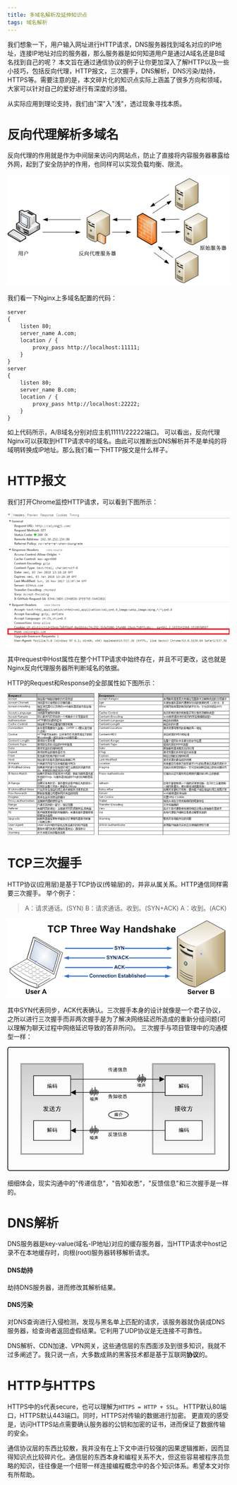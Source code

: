 ```yaml
---
title: 多域名解析及延伸知识点
tags: 域名解析
---
```

我们想象一下，用户输入网址进行HTTP请求，DNS服务器找到域名对应的IP地址，连接IP地址对应的服务器，那么服务器是如何知道用户是通过A域名还是B域名找到自己的呢？
本文旨在通过通信协议的例子让你更加深入了解HTTP以及一些小技巧，包括反向代理，HTTP报文，三次握手，DNS解析，DNS污染/劫持，HTTPS等。需要注意的是，本文碎片化的知识点实际上涵盖了很多方向和领域，大家可以针对自己的爱好进行有深度的涉猎。

从实际应用到理论支持，我们由"深"入"浅"，透过现象寻找本质。

#  反向代理解析多域名
反向代理的作用就是作为中间层来访问内网站点，防止了直接将内容服务器暴露给外网，起到了安全防护的作用，也同样可以实现负载均衡、限流。


![](/assets/images/20180104/1.png)


我们看一下Nginx上多域名配置的代码：
```
server
{
    listen 80;
    server_name A.com;
    location / {
        proxy_pass http://localhost:11111;
    }
}
server
{
    listen 80;
    server_name B.com;
    location / {
        proxy_pass http://localhost:22222;
    }
}
```

如上代码所示，A/B域名分别对应主机11111/22222端口。
可以看出，反向代理Nginx可以获取到HTTP请求中的域名。由此可以推断出DNS解析并不是单纯的将域明转换成IP地址。那么我们看一下HTTP报文是什么样子。

# HTTP报文
我们打开Chrome监控HTTP请求，可以看到下图所示：

![](/assets/images/20180104/2.png)

其中request中Host属性在整个HTTP请求中始终存在，并且不可更改，这也就是Nginx反向代理服务器所判断域名的依据。

HTTP的Request和Response的全部属性如下图所示：

![](/assets/images/20180104/3.png)


# TCP三次握手
HTTP协议(应用层)是基于TCP协议(传输层)的，并非从属关系。HTTP通信同样需要三次握手。
举个例子：

> A：请求通话。(SYN)
> B：请求通话。收到。(SYN+ACK)
> A：收到。(ACK)


![](/assets/images/20180104/4.png)


其中SYN代表同步，ACK代表确认。三次握手本身的设计就像是一个君子协议，之所以进行三次握手而非两次握手是为了解决网络延迟所造成的重新分组问题(可以理解为聊天过程中网络延迟导致的答非所问)。
三次握手与项目管理中的沟通模型一样：

![](/assets/images/20180104/5.jpg)

细细体会，现实沟通中的"传递信息"，"告知收悉"，"反馈信息"和三次握手是一样的。

# DNS解析
DNS服务器是key-value(域名-IP地址)对应的缓存服务器，当HTTP请求中host记录不在本地缓存时，向根(root)服务器转移解析请求。
#### DNS劫持
劫持DNS服务器，进而修改其解析结果。
#### DNS污染
对DNS查询进行入侵检测，发现与黑名单上匹配的请求，该服务器就伪装成DNS服务器，给查询者返回虚假结果。它利用了UDP协议是无连接不可靠性。

DNS解析、CDN加速、VPN网关，这些通信层的东西面涉及到很多知识，我就不过多阐述了。我只说一点，大多数成熟的黑客技术都是基于互联网**协议**的。

# HTTP与HTTPS
HTTPS中的s代表secure，也可以理解为`HTTPS = HTTP + SSL`。
HTTP默认80端口，HTTPS默认443端口。同时，HTTPS对传输的数据进行加密。
更直观的感受是，访问HTTPS站点需要确认服务器的公钥和加密的证书，进而保证了数据传输的安全。

通信协议层的东西比较散，我并没有在上下文中进行较强的因果逻辑推断，因而显得知识点比较碎片化。通信层的东西本身和编程关系不大，但这些容易被程序员忽略的知识，往往像是一个纽带一样连接编程概念中的各个知识体系。希望本文对你有所帮助。

